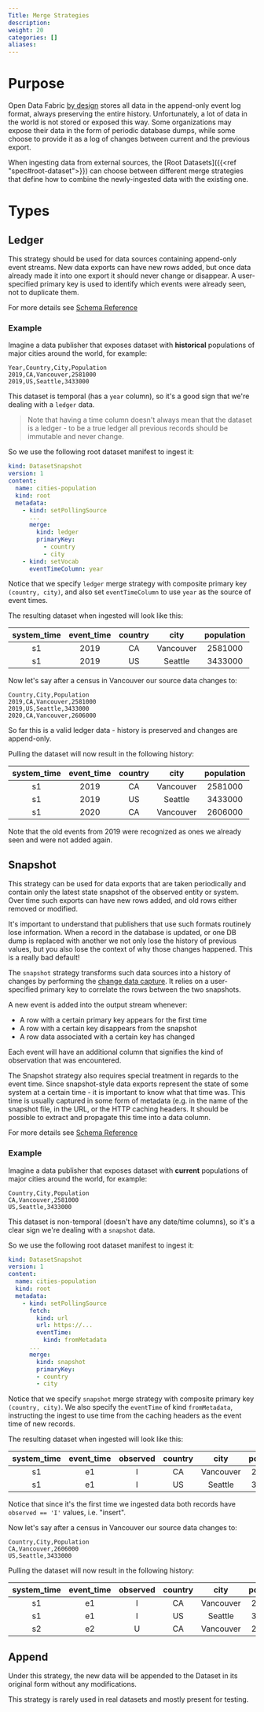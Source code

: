 ```yaml
---
Title: Merge Strategies
description:
weight: 20
categories: []
aliases:
---
```


# Purpose

Open Data Fabric [by design](https://github.com/kamu-data/open-data-fabric/blob/master/open-data-fabric.md#nature-of-data) stores all data in the append-only event log format, always preserving the entire history. Unfortunately, a lot of data in the world is not stored or exposed this way. Some organizations may expose their data in the form of periodic database dumps, while some choose to provide it as a log of changes between current and the previous export.

When ingesting data from external sources, the [Root Datasets]({{<ref "spec#root-dataset">}}) can choose between different merge strategies that define how to combine the newly-ingested data with the existing one.

# Types

## Ledger
This strategy should be used for data sources containing append-only event streams. New data exports can have new rows added, but once data already made it into one export it should never change or disappear. A user-specified primary key is used to identify which events were already seen, not to duplicate them.

For more details see [Schema Reference](https://github.com/kamu-data/open-data-fabric/blob/master/open-data-fabric.md#mergestrategy-schema)

<!-- TODO: Describe what happens if historical records were modified by the publisher --->

### Example <!-- omit in toc -->

Imagine a data publisher that exposes dataset with **historical** populations of major cities around the world, for example:

```csv
Year,Country,City,Population
2019,CA,Vancouver,2581000
2019,US,Seattle,3433000
```

This dataset is temporal (has a `year` column), so it's a good sign that we're dealing with a `ledger` data.

> Note that having a time column doesn't always mean that the dataset is a ledger - to be a true ledger all previous records should be immutable and never change.

So we use the following root dataset manifest to ingest it:

```yaml
kind: DatasetSnapshot
version: 1
content:
  name: cities-population
  kind: root
  metadata:
    - kind: setPollingSource
      ...
      merge:
        kind: ledger
        primaryKey:
          - country
          - city
    - kind: setVocab
      eventTimeColumn: year
```

Notice that we specify `ledger` merge strategy with composite primary key `(country, city)`, and also set `eventTimeColumn` to use `year` as the source of event times.

The resulting dataset when ingested will look like this:

| system_time | event_time | country |   city    | population |
| :---------: | :--------: | :-----: | :-------: | :--------: |
|     s1      |    2019    |   CA    | Vancouver |  2581000   |
|     s1      |    2019    |   US    |  Seattle  |  3433000   |

Now let's say after a census in Vancouver our source data changes to:

```csv
Country,City,Population
2019,CA,Vancouver,2581000
2019,US,Seattle,3433000
2020,CA,Vancouver,2606000
```

So far this is a valid ledger data - history is preserved and changes are append-only.

Pulling the dataset will now result in the following history:

| system_time | event_time | country |   city    | population |
| :---------: | :--------: | :-----: | :-------: | :--------: |
|     s1      |    2019    |   CA    | Vancouver |  2581000   |
|     s1      |    2019    |   US    |  Seattle  |  3433000   |
|     s1      |    2020    |   CA    | Vancouver |  2606000   |

Note that the old events from 2019 were recognized as ones we already seen and were not added again.

## Snapshot
This strategy can be used for data exports that are taken periodically and contain only the latest state snapshot of the observed entity or system. Over time such exports can have new rows added, and old rows either removed or modified.

It's important to understand that publishers that use such formats routinely lose information. When a record in the database is updated, or one DB dump is replaced with another we not only lose the history of previous values, but you also lose the context of why those changes happened. This is a really bad default!

The `snapshot` strategy transforms such data sources into a history of changes by performing the [change data capture](https://en.wikipedia.org/wiki/Change_data_capture). It relies on a user-specified primary key to correlate the rows between the two snapshots.

A new event is added into the output stream whenever:

- A row with a certain primary key appears for the first time
- A row with a certain key disappears from the snapshot
- A row data associated with a certain key has changed

Each event will have an additional column that signifies the kind of observation that was encountered.

The Snapshot strategy also requires special treatment in regards to the event time. Since snapshot-style data exports represent the state of some system at a certain time - it is important to know what that time was. This time is usually captured in some form of metadata (e.g. in the name of the snapshot file, in the URL, or the HTTP caching headers. It should be possible to extract and propagate this time into a data column.

<!-- TODO: Describe event time sources --->

For more details see [Schema Reference](https://github.com/kamu-data/open-data-fabric/blob/master/open-data-fabric.md#mergestrategy-schema)

### Example <!-- omit in toc -->

Imagine a data publisher that exposes dataset with **current** populations of major cities around the world, for example:

```csv
Country,City,Population
CA,Vancouver,2581000
US,Seattle,3433000
```

This dataset is non-temporal (doesn't have any date/time columns), so it's a clear sign we're dealing with a `snapshot` data.

So we use the following root dataset manifest to ingest it:

```yaml
kind: DatasetSnapshot
version: 1
content:
  name: cities-population
  kind: root
  metadata:
    - kind: setPollingSource
      fetch:
        kind: url
        url: https://...
        eventTime:
          kind: fromMetadata
      ...
      merge:
        kind: snapshot
        primaryKey:
        - country
        - city
```

Notice that we specify `snapshot` merge strategy with composite primary key `(country, city)`. We also specify the `eventTime` of kind `fromMetadata`, instructing the ingest to use time from the caching headers as the event time of new records.

The resulting dataset when ingested will look like this:

| system_time | event_time | observed | country |   city    | population |
| :---------: | :--------: | :------: | :-----: | :-------: | :--------: |
|     s1      |     e1     |    I     |   CA    | Vancouver |  2581000   |
|     s1      |     e1     |    I     |   US    |  Seattle  |  3433000   |

Notice that since it's the first time we ingested data both records have `observed == 'I'` values, i.e. "insert".

Now let's say after a census in Vancouver our source data changes to:

```csv
Country,City,Population
CA,Vancouver,2606000
US,Seattle,3433000
```

Pulling the dataset will now result in the following history:

| system_time | event_time | observed | country |   city    | population |
| :---------: | :--------: | :------: | :-----: | :-------: | :--------: |
|     s1      |     e1     |    I     |   CA    | Vancouver |  2581000   |
|     s1      |     e1     |    I     |   US    |  Seattle  |  3433000   |
|     s2      |     e2     |    U     |   CA    | Vancouver |  2606000   |


## Append
Under this strategy, the new data will be appended to the Dataset in its original form without any modifications.

This strategy is rarely used in real datasets and mostly present for testing.